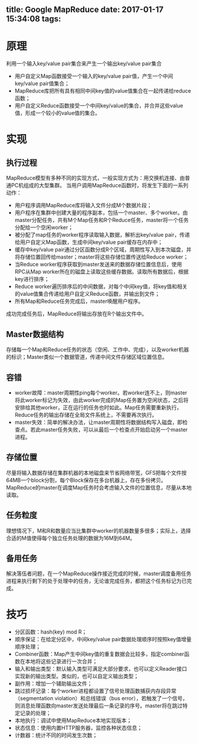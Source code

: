 title: Google MapReduce
date: 2017-01-17 15:34:08
tags:
---

# 原理
利用一个输入key/value pair集合来产生一个输出key/value pair集合
* 用户自定义Map函数接受一个输入的key/value pair值，产生一个中间key/value pair值集合；
* MapReduce库把所有具有相同中间key值的value值集合在一起传递给reduce函数；
* 用户自定义Reduce函数接受一个中间key/value的集合，并合并这些value值，形成一个较小的value值的集合。

# 实现

## 执行过程
MapReduce模型有多种不同的实现方式，一般实现方式为：用交换机连接、由普通PC机组成的大型集群。
当用户调用MapReduce函数时，将发生下面的一系列动作：
* 用户程序调用MapReduce库将输入文件分成M个数据片段；
* 用户程序在集群中创建大量的程序副本，包括一个master、多个worker。由master分配任务，共有M个Map任务和R个Reduce任务，master将一个任务分配给一个空闲worker；
* 被分配了map任务的worker程序读取输入数据，解析出key/value pair，传递给用户自定义Map函数，生成中间key/value pair缓存在内存中；
* 缓存中key/value pair通过分区函数分成R个区域，周期性写入到本次磁盘，并将存储位置回传给master；master将这些存储位置传送给Reduce worker；
* 当Reduce worker程序获取到master发送来的数据存储位置信息后，使用RPC从Map worker所在的磁盘上读取这些缓存数据。读取所有数据后，根据key进行排序；
* Reduce worker遍历排序后的中间数据，对每个中间key值，将key值和相关的value值集合传递给用户自定义Reduce函数，并输出到文件；
* 所有Map和Reduce任务完成后，master唤醒用户程序。

成功完成任务后，MapReduce将输出存放在R个输出文件中。

## Master数据结构
存储每一个Map和Reduce任务的状态（空闲、工作中、完成），以及worker机器的标识；Master类似一个数据管道，传递中间文件存储区域位置信息。

## 容错
* worker故障：master周期性ping每个worker。若worker连不上，则master将此worker标记为失效，由此worker完成的Map任务置为空闲状态，之后将安排给其他worker，正在运行的任务也时如此。Map任务需要重新执行，Reduce任务的输出存储在全局文件系统上，不需要再次执行。
* master失效：简单的解决办法，让master周期性将数据结构写入磁盘，即检查点。若此master任务失败，可以从最后一个检查点开始启动另一个master进程。

## 存储位置
尽量将输入数据存储在集群机器的本地磁盘来节省网络带宽，GFS把每个文件按64MB一个block分割，每个Block保存在多台机器上，存在多份拷贝。MapReduce的master在调度Map任务时会考虑输入文件的位置信息，尽量从本地读取。

## 任务粒度
理想情况下，M和R和数量应当比集群中worker的机器数量多很多；实际上，选择合适的M值使得每个独立任务处理的数据为16M到64M。

## 备用任务
解决落伍者问题，在一个MapReduce操作接近完成的时候，master调度备用任务进程来执行剩下的处于处理中的任务，无论谁完成任务，都把这个任务标记为已完成。

# 技巧
* 分区函数：hash(key) mod R；
* 顺序保证：在给定分区中，中间key/value pair数据处理顺序时按照key值增量顺序处理；
* Combiner函数：Map产生中间key值的重复数据会比较多，指定combiner函数在本地将这些记录进行一次合并；
* 输入和输出类型：默认输入类型可满足大部分要求，也可以定义Reader接口实现新的输出类型。类似的，也可以自定义输出类型；
* 副作用：增加一个辅助输出文件；
* 跳过损坏记录：每个worker进程都设置了信号处理函数捕获内存段异常（segmentation violation）和总线错误（bus error），若触发了一个信号，则消息处理函数向master发送处理最后一条记录的序号。master将在跳过特定记录的处理；
* 本地执行：调试中使用MapReduce本地实现版本；
* 状态信息：使用内置HTTP服务器，监控各种状态信息；
* 计数器：统计不同的时间发生次数；